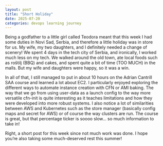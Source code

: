 ```yaml
---
layout: post
title: "Short Holiday"
date: 2025-07-20
categories: devops learning journey
---
```


Being a godfather to a little girl called Teodora meant that this week I had some duties in Novi Sad, Serbia, and therefore a little holiday was in store for us. My wife, my two daughters, and I definitely needed a change of scenery! We spent 4 days in the tech city of Serbia, and ironically, I worked much less on my tech. We walked around the old town, ate local foods such as roštilj (BBQ) and cakes, and spent quite a bit of time (TOO MUCH) in the malls. But my wife and daughters were happy, so it was a win.

In all of that, I still managed to put in about 10 hours on the Adrian Cantrill SAA course and learned a lot about EC2. I particularly enjoyed exploring the different ways to automate instance creation with CFN or AMI baking. The way that we go from using user-data as a launch config to the way more versatile cfn-init is quite interesting as it teaches limitations and how they were developed into more robust systems. I also notice a lot of similarities between AWS and Kubernetes such as the store manager (basically config maps and secret for AWS) or of course the way clusters are run. The course is great, but that percentage ticker is soooo slow… so much information to take in!

Right, a short post for this week since not much work was done. I hope you’re also taking some much-deserved rest this summer!
